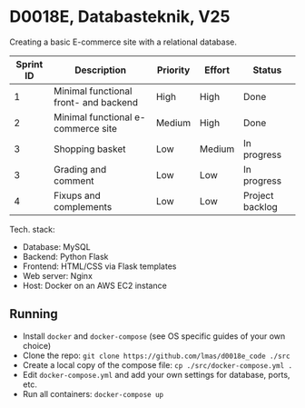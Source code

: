 # D0018E, Databasteknik, V25

Creating a basic E-commerce site with a relational database.

|  Sprint ID |  Description                             |  Priority  |  Effort  |      Status     |
|  --------- |  -----------                             |  --------  |  ------  |      ------     |
| 1          | Minimal functional front- and backend    | High       | High     | Done            |
| 2          | Minimal functional e-commerce site       | Medium     | High     | Done            |
| 3          | Shopping basket                          | Low        | Medium   | In progress     |
| 3          | Grading and comment                      | Low        | Low      | In progress     |
| 4          | Fixups and complements                   | Low        | Low      | Project backlog |

Tech. stack:

- Database: MySQL
- Backend: Python Flask
- Frontend: HTML/CSS via Flask templates
- Web server: Nginx
- Host: Docker on an AWS EC2 instance

## Running

- Install `docker` and `docker-compose` (see OS specific guides of your own choice)
- Clone the repo: `git clone https://github.com/lmas/d0018e_code ./src`
- Create a local copy of the compose file: `cp ./src/docker-compose.yml .`
- Edit `docker-compose.yml` and add your own settings for database, ports, etc.
- Run all containers: `docker-compose up`
